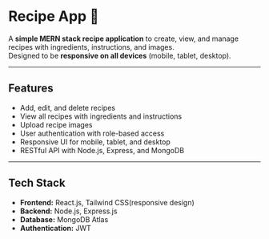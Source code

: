# Recipe App 🍲

A **simple MERN stack recipe application** to create, view, and manage recipes with ingredients, instructions, and images.  
Designed to be **responsive on all devices** (mobile, tablet, desktop).

---

## Features

- Add, edit, and delete recipes
- View all recipes with ingredients and instructions
- Upload recipe images
- User authentication with role-based access
- Responsive UI for mobile, tablet, and desktop
- RESTful API with Node.js, Express, and MongoDB

---

## Tech Stack

- **Frontend:** React.js, Tailwind CSS(responsive design)
- **Backend:** Node.js, Express.js
- **Database:** MongoDB Atlas
- **Authentication:** JWT
